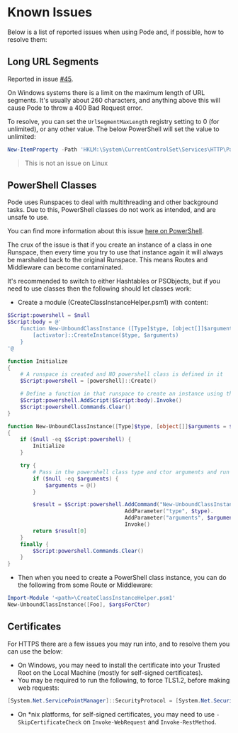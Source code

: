 # Known Issues

Below is a list of reported issues when using Pode and, if possible, how to resolve them:

## Long URL Segments

Reported in issue [#45](https://github.com/Badgerati/Pode/issues/45).

On Windows systems there is a limit on the maximum length of URL segments. It's usually about 260 characters, and anything above this will cause Pode to throw a 400 Bad Request error.

To resolve, you can set the `UrlSegmentMaxLength` registry setting to 0 (for unlimited), or any other value. The below PowerShell will set the value to unlimited:

```powershell
New-ItemProperty -Path 'HKLM:\System\CurrentControlSet\Services\HTTP\Parameters' -Name 'UrlSegmentMaxLength' -Value 0 -PropertyType DWord -Force
```

> This is not an issue on Linux

## PowerShell Classes

Pode uses Runspaces to deal with multithreading and other background tasks. Due to this, PowerShell classes do not work as intended, and are unsafe to use.

You can find more information about this issue [here on PowerShell](https://github.com/PowerShell/PowerShell/issues/3651).

The crux of the issue is that if you create an instance of a class in one Runspace, then every time you try to use that instance again it will always be marshaled back to the original Runspace. This means Routes and Middleware can become contaminated.

It's recommended to switch to either Hashtables or PSObjects, but if you need to use classes then the following should let classes work:

* Create a module (CreateClassInstanceHelper.psm1) with content:

```powershell
$Script:powershell = $null
$Script:body = @'
    function New-UnboundClassInstance ([Type]$type, [object[]]$arguments) {
        [activator]::CreateInstance($type, $arguments)
    }
'@

function Initialize
{
    # A runspace is created and NO powershell class is defined in it
    $Script:powershell = [powershell]::Create()

    # Define a function in that runspace to create an instance using the given type and arguments
    $Script:powershell.AddScript($Script:body).Invoke()
    $Script:powershell.Commands.Clear()
}

function New-UnboundClassInstance([Type]$type, [object[]]$arguments = $null)
{
    if ($null -eq $Script:powershell) {
        Initialize
    }

    try {
        # Pass in the powershell class type and ctor arguments and run the helper function in the other runspace
        if ($null -eq $arguments) {
            $arguments = @()
        }

        $result = $Script:powershell.AddCommand("New-UnboundClassInstance").
                                     AddParameter("type", $type).
                                     AddParameter("arguments", $arguments).
                                     Invoke()
        return $result[0]
    }
    finally {
        $Script:powershell.Commands.Clear()
    }
}
```

* Then when you need to create a PowerShell class instance, you can do the following from some Route or Middleware:

```powershell
Import-Module '<path>\CreateClassInstanceHelper.psm1'
New-UnboundClassInstance([Foo], $argsForCtor)
```

## Certificates

For HTTPS there are a few issues you may run into, and to resolve them you can use the below:

* On Windows, you may need to install the certificate into your Trusted Root on the Local Machine (mostly for self-signed certificates).
* You may be required to run the following, to force TLS1.2, before making web requests:

```powershell
[System.Net.ServicePointManager]::SecurityProtocol = [System.Net.SecurityProtocolType]::Tls12
```

* On *nix platforms, for self-signed certificates, you may need to use `-SkipCertificateCheck` on `Invoke-WebRequest` and `Invoke-RestMethod`.
